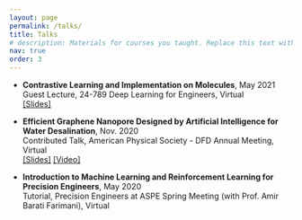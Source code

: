 ```yaml
---
layout: page
permalink: /talks/
title: Talks
# description: Materials for courses you taught. Replace this text with your description.
nav: true
order: 3
---
```


- <b>Contrastive Learning and Implementation on Molecules</b>, May 2021 <BR/>
Guest Lecture, 24-789 Deep Learning for Engineers, Virtual <BR/>
<a href="/assets/pdf/24789_MolCLR.pdf">[Slides]</a>

- <b>Efficient Graphene Nanopore Designed by Artificial Intelligence for Water Desalination</b>, Nov. 2020 <BR/>
Contributed Talk, American Physical Society - DFD Annual Meeting, Virtual <BR/>
<a href="/assets/pdf/APS-DFD2020_graphene_RL.pdf">[Slides]</a> <a href="https://www.youtube.com/watch?v=ui4f_xXX9r0&list=PLgT7zSqK7iCsblzwzrtnRsFVzrWm6-JSn&index=5&ab_channel=BaratiLab">[Video]</a>

- <b>Introduction to Machine Learning and Reinforcement Learning for Precision Engineers</b>, May 2020 <BR/>
Tutorial, Precision Engineers at ASPE Spring Meeting (with Prof. Amir Barati Farimani), Virtual